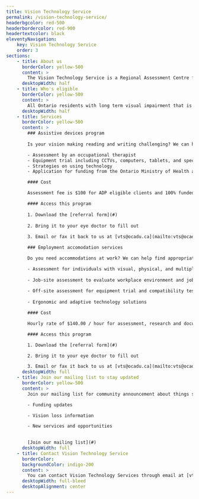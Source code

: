```yaml
---
title: Vision Technology Service
permalink: /vision-technology-service/
headerbgcolor: red-500
headerbordercolor: red-900
headertextcolor: black
eleventyNavigation:
    key: Vision Technology Service
    order: 3
sections:
    - title: About us
      borderColor: yellow-500
      content: >
        The Vision Technology Service is a Regional Assessment Centre for High Technology Vision Aids for the [Assistive Devices Program](https://www.ontario.ca/page/assistive-devices-program), a funding program run by the Ontario Ministry of Health and Long-Term Care.
      desktopWidth: half
    - title: Who's eligible
      borderColor: yellow-500
      content: >
        All Ontario residents with long term visual impairment that is significantly impairing their ability to perform common, regular, every day, age-related visual tasks (i.e. corrected vision in the range of 20/70).
      desktopWidth: half
    - title: Services
      borderColor: yellow-500
      content: >
        ### Assistive devices program
        
        Is your vision making reading and writing challenging? We can help find the right vision solution for home, school, and community:

        - Assessment by an occupational therapist
        - Equipment trial including CCTVs, computers, tablets, and specialized low vision devices
        - Strategies on using technology
        - Application for funding from the Ontario Ministry of Health and Long-Term Care, Assistive Devices Program for eligible equipment

        #### Cost

        Assessment fee is $100 for ADP eligible clients and 100% funded if client receives social assistance.

        #### Access this program
        
        1. Download the [referral form](#)
        
        2. Bring it to your eye doctor to fill out
        
        3. Email or fax it back to us at [vts@ocadu.ca](mailto:vts@ocadu.ca) or FAX NUMBER

        ### Employment accomodation services

        Do you need accommodations at work? We can help find appropriate accommodations to remove barriers in the workplace:

        - Assessment for individuals with visual, physical, and multiple impairments
        
        - Job-site assessment to evaluate workplace environment and job duties
        
        - Off-site assessment for equipment trial and compatibility testing
        
        - Ergonomic and adaptive technology solutions

        #### Cost

        Hourly rate of $140.00 / hour for assessment, research and documentation.

        #### Access this program

        1. Download the [referral form](#)

        2. Bring it to your eye doctor to fill out

        3. Email or fax it back to us at [vts@ocadu.ca](mailto:vts@ocadu.ca) or FAX NUMBER
      desktopWidth: full
    - title: Join our mailing list to stay updated
      borderColor: yellow-500
      content: >
        Join our mailing list for community announcement about things such as:

        - Funding updates

        - Vision loss information

        - New services and opportunities
        

        [Join our mailing list](#)
      desktopWidth: full
    - title: Contact Vision Technology Service
      borderColor: 
      backgroundColor: indigo-200
      content: >
        You can contact Vision Technology Services through email at [vts@ocadu.ca](mailto:vts@ocadu.ca), or by telephone at (416) 977-6000 ext 3967.
      desktopWidth: full-bleed
      desktopAlignment: center
---
```

